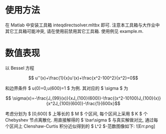 # 使用方法

在 Matlab 中安装工具箱 inteqdirectsolver.mltbx 即可. 注意本工具箱与大作业中其它工具箱可能冲突, 请在使用前禁用其它工具箱.
使用例见 example.m.

# 数值表现

以 Bessel 方程
```math
    u''(x)+\frac{1}{x}u'(x)+\frac{x^2-100^2}{x^2}=0
```
和边界条件 $ u(0)=0,u(600)=1 $ 为例. 其对应的 $ \sigma $ 为
```math
    \sigma(x)=-\frac{J_{99}(x)}{xJ_{100}(600)}-\frac{(x^2-10100)J_{100}(x)}{x^2J_{100}(600)}-\frac{1}{600x}
```

考虑分划为 $ [0,600] $ 上等长的 $ M $ 个区间, 每个区间上采用 $ K $ 个 Chebyshev 节点离散化. 用直接解得的 $ \bar\sigma $ 与真实解做对比, 通过每个区间上 Clenshaw-Curtis 积分近似得到的 $ L^2 $-范数图像如下:
![Err.png]
